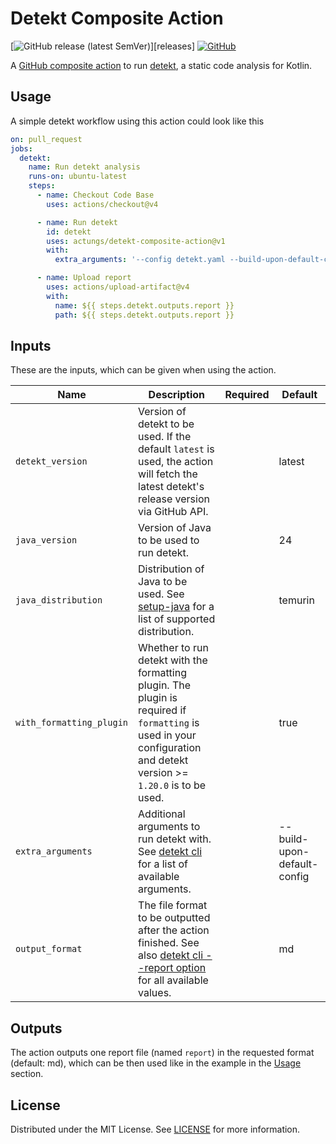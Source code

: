 # Detekt Composite Action

[![GitHub release (latest SemVer)](https://img.shields.io/github/v/release/actungs/detekt-composite-action?style=flat-square)][releases]
[![GitHub](https://img.shields.io/github/license/actungs/detekt-composite-action?style=flat-square)](./LICENSE)

A [GitHub composite action][gh-composite-action] to run [detekt][detekt], a static code analysis for Kotlin.

[gh-composite-action]: https://docs.github.com/en/actions/creating-actions/creating-a-composite-action
[detekt]: https://github.com/detekt/detekt

## Usage

A simple detekt workflow using this action could look like this

```yaml
on: pull_request
jobs:
  detekt:
    name: Run detekt analysis
    runs-on: ubuntu-latest
    steps:
      - name: Checkout Code Base
        uses: actions/checkout@v4

      - name: Run detekt
        id: detekt
        uses: actungs/detekt-composite-action@v1
        with:
          extra_arguments: '--config detekt.yaml --build-upon-default-config'

      - name: Upload report
        uses: actions/upload-artifact@v4
        with:
          name: ${{ steps.detekt.outputs.report }}
          path: ${{ steps.detekt.outputs.report }}
```

## Inputs

These are the inputs, which can be given when using the action.

| Name                     | Description                                                                                                                                                          | Required | Default                     |
|--------------------------|----------------------------------------------------------------------------------------------------------------------------------------------------------------------|:--------:|-----------------------------|
| `detekt_version`         | Version of detekt to be used. If the default `latest` is used, the action will fetch the latest detekt's release version via GitHub API.                             |          | latest                      |
| `java_version`           | Version of Java to be used to run detekt.                                                                                                                            |          | 24                          |
| `java_distribution`      | Distribution of Java to be used. See [setup-java][setup-java-distributions] for a list of supported distribution.                                                    |          | temurin                     |
| `with_formatting_plugin` | Whether to run detekt with the formatting plugin. The plugin is required if `formatting` is used in your configuration and detekt version >= `1.20.0` is to be used. |          | true                        |
| `extra_arguments`        | Additional arguments to run detekt with. See [detekt cli][detekt-cli] for a list of available arguments.                                                             |          | --build-upon-default-config |
| `output_format`          | The file format to be outputted after the action finished. See also [detekt cli --report option][detekt-cli] for all available values.                               |          | md                          |

[setup-java-distributions]: https://github.com/actions/setup-java#supported-distributions
[detekt-cli]: https://detekt.dev/docs/gettingstarted/cli/

## Outputs

The action outputs one report file (named `report`) in the requested format (default: md),
which can be then used like in the example in the [Usage](#usage) section.

## License

Distributed under the MIT License. See [LICENSE](./LICENSE) for more information.
